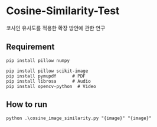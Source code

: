 # Cosine-Similarity-Test
코사인 유사도를 적용한 확장 방안에 관한 연구

## Requirement
```
pip install pillow numpy

pip install pillow scikit-image
pip install pymupdf      # PDF
pip install librosa      # Audio
pip install opencv-python  # Video
```

## How to run
```
python .\cosine_image_similarity.py "{image}" "{image}"
```
